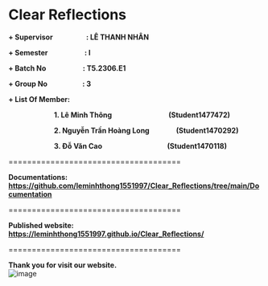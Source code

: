**Clear Reflections**
==============================

**+ Supervisor&nbsp;&nbsp;&nbsp;&nbsp;&nbsp;&nbsp;&nbsp;&nbsp;&nbsp;&nbsp;&nbsp;&nbsp;&nbsp;&nbsp;&nbsp;&nbsp;&nbsp;&nbsp;&nbsp;&nbsp;:&nbsp;LÊ THANH NHÂN**  

**+ Semester&nbsp;&nbsp;&nbsp;&nbsp;&nbsp;&nbsp;&nbsp;&nbsp;&nbsp;&nbsp;&nbsp;&nbsp;&nbsp;&nbsp;&nbsp;&nbsp;&nbsp;&nbsp;&nbsp;&nbsp;&nbsp;&nbsp;:&nbsp;I**

**+ Batch No&nbsp;&nbsp;&nbsp;&nbsp;&nbsp;&nbsp;&nbsp;&nbsp;&nbsp;&nbsp;&nbsp;&nbsp;&nbsp;&nbsp;&nbsp;&nbsp;&nbsp;&nbsp;&nbsp;&nbsp;&nbsp;&nbsp;:&nbsp;T5.2306.E1**

**+ Group No&nbsp;&nbsp;&nbsp;&nbsp;&nbsp;&nbsp;&nbsp;&nbsp;&nbsp;&nbsp;&nbsp;&nbsp;&nbsp;&nbsp;&nbsp;&nbsp;&nbsp;&nbsp;&nbsp;&nbsp;&nbsp;:&nbsp;3**

**+ List Of Member:**  

&nbsp;&nbsp;&nbsp;&nbsp;&nbsp;&nbsp;&nbsp;&nbsp;&nbsp;&nbsp;&nbsp;&nbsp;&nbsp;&nbsp;&nbsp;&nbsp;&nbsp;&nbsp;&nbsp;&nbsp;&nbsp;&nbsp;&nbsp;**1. Lê Minh Thông&nbsp;&nbsp;&nbsp;&nbsp;&nbsp;&nbsp;&nbsp;&nbsp;&nbsp;&nbsp;&nbsp;&nbsp;&nbsp;&nbsp;&nbsp;&nbsp;&nbsp;&nbsp;&nbsp;&nbsp;&nbsp;&nbsp;&nbsp;&nbsp;&nbsp;&nbsp;&nbsp;&nbsp;&nbsp;&nbsp;&nbsp;&nbsp;&nbsp;&nbsp;(Student1477472)**  

&nbsp;&nbsp;&nbsp;&nbsp;&nbsp;&nbsp;&nbsp;&nbsp;&nbsp;&nbsp;&nbsp;&nbsp;&nbsp;&nbsp;&nbsp;&nbsp;&nbsp;&nbsp;&nbsp;&nbsp;&nbsp;&nbsp;&nbsp;**2. Nguyễn Trần Hoàng Long&nbsp;&nbsp;&nbsp;&nbsp;&nbsp;&nbsp;&nbsp;&nbsp;&nbsp;&nbsp;&nbsp;&nbsp;&nbsp;&nbsp;&nbsp;&nbsp;(Student1470292)**  

&nbsp;&nbsp;&nbsp;&nbsp;&nbsp;&nbsp;&nbsp;&nbsp;&nbsp;&nbsp;&nbsp;&nbsp;&nbsp;&nbsp;&nbsp;&nbsp;&nbsp;&nbsp;&nbsp;&nbsp;&nbsp;&nbsp;&nbsp;**3. Đỗ Văn Cao&nbsp;&nbsp;&nbsp;&nbsp;&nbsp;&nbsp;&nbsp;&nbsp;&nbsp;&nbsp;&nbsp;&nbsp;&nbsp;&nbsp;&nbsp;&nbsp;&nbsp;&nbsp;&nbsp;&nbsp;&nbsp;&nbsp;&nbsp;&nbsp;&nbsp;&nbsp;&nbsp;&nbsp;&nbsp;&nbsp;&nbsp;&nbsp;&nbsp;&nbsp;&nbsp;&nbsp;&nbsp;&nbsp;&nbsp;(Student1470118)**  

=====================================

**Documentations: <https://github.com/leminhthong1551997/Clear_Reflections/tree/main/Documentation>**  

=====================================

**Published website: <https://leminhthong1551997.github.io/Clear_Reflections/>**  

=====================================

**Thank you for visit our website.**  
![image](https://github.com/leminhthong1551997/Clear_Reflections/assets/116416757/046e82ae-f55d-4815-9004-4cf0d06378bf)
